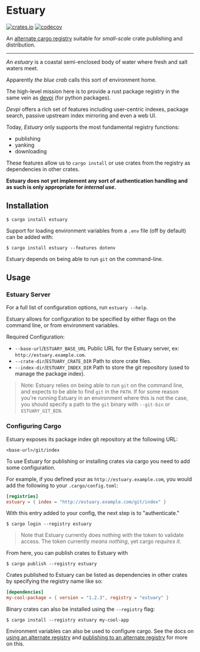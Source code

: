 # Estuary

[![crates.io](https://crates.io/crates/estuary)](https://img.shields.io/crates/v/estuary.svg)
[![codecov](https://codecov.io/gh/onelson/estuary/branch/main/graph/badge.svg?token=2NJBNOIRL3)](https://codecov.io/gh/onelson/estuary)

An [alternate cargo registry][alternate registry] suitable for *small-scale*
crate publishing and distribution.

---

*An estuary* is a coastal semi-enclosed body of water where fresh and salt
waters meet.

Apparently *the blue crab* calls this sort of environment home.

The high-level mission here is to provide a rust package registry in the same
vein as [devpi] (for python packages).

*Devpi* offers a rich set of features including user-centric indexes,
package search, passive upstream index mirroring and even a web UI.

Today, *Estuary* only supports the most fundamental registry functions:

- publishing
- yanking
- downloading

These features allow us to `cargo install` or use crates from the registry as
dependencies in other crates.

**Estuary does not yet implement any sort of authentication handling and as
such is only appropriate for *internal use*.**


## Installation

```
$ cargo install estuary
```

Support for loading environment variables from a `.env` file (off by default)
can be added with:

```
$ cargo install estuary --features dotenv
```

Estuary depends on being able to run `git` on the command-line.

## Usage

### Estuary Server


For a full list of configuration options, run `estuary --help`.

Estuary allows for configuration to be specified by either flags on the command
line, or from environment variables.

Required Configuration:

- `--base-url`/`ESTUARY_BASE_URL` Public URL for the Estuary server, ex: `http://estuary.example.com`.
- `--crate-dir`/`ESTUARY_CRATE_DIR` Path to store crate files.
- `--index-dir`/`ESTUARY_INDEX_DIR` Path to store the git repository (used to manage the package index).

> Note: Estuary relies on being able to run `git` on the command line, and
> expects to be able to find `git` in the `PATH`. If for some reason you're
> running Estuary in an environment where this is not the case, you should
> specify a path to the `git` binary with `--git-bin` or `ESTUARY_GIT_BIN`.


### Configuring Cargo

Estuary exposes its package index git repository at the following URL:

```
<base-url>/git/index
```

To use Estuary for publishing or installing crates via cargo you need to add
some configuration. 

For example, if you defined your **<base-url>** as `http://estuary.example.com`,
you would add the following to your `.cargo/config.toml`:

```toml
[registries]
estuary = { index = "http://estuary.example.com/git/index" }
```

With this entry added to your config, the next step is to "authenticate."

```
$ cargo login --registry estuary
```

> Note that Estuary currently does nothing with the token to validate access.
> The token currently *means nothing*, yet cargo *requires it*.

From here, you can publish crates to Estuary with

```
$ cargo publish --registry estuary
```

Crates published to Estuary can be listed as dependencies in other
crates by specifying the registry name like so:

```toml
[dependencies]
my-cool-package = { version = "1.2.3", registry = "estuary" }
```

Binary crates can also be installed using the `--registry` flag:

```
$ cargo install --registry estuary my-cool-app
```

Environment variables can also be used to configure cargo.
See the docs on [using an alternate registry] and
[publishing to an alternate registry] for more on this.

[using an alternate registry]: https://doc.rust-lang.org/cargo/reference/registries.html#using-an-alternate-registry
[publishing to an alternate registry]: https://doc.rust-lang.org/cargo/reference/registries.html#publishing-to-an-alternate-registry
[alternate registry]: https://doc.rust-lang.org/cargo/reference/registries.html
[devpi]: https://github.com/devpi/devpi
[index format]: https://doc.rust-lang.org/cargo/reference/registries.html#index-format
